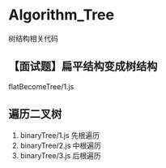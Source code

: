 # Algorithm_Tree
树结构相关代码

## 【面试题】扁平结构变成树结构
flatBecomeTree/1.js

## 遍历二叉树
1. binaryTree/1.js 先根遍历
2. binaryTree/2.js 中根遍历
3. binaryTree/3.js 后根遍历
